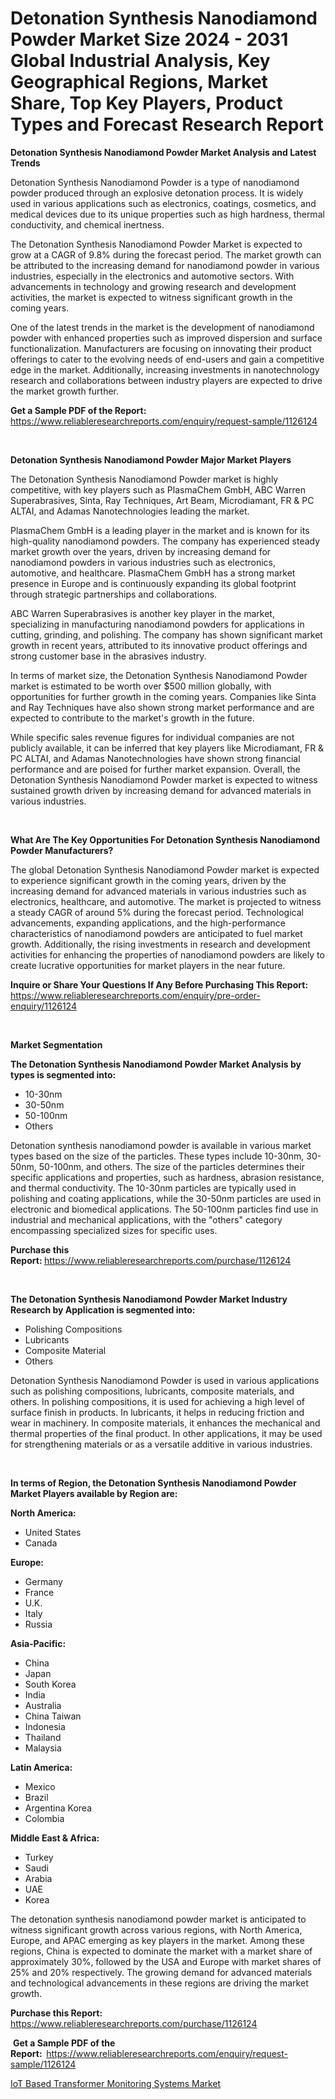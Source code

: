 <p><h1>Detonation Synthesis Nanodiamond Powder Market Size 2024 - 2031 Global Industrial Analysis, Key Geographical Regions, Market Share, Top Key Players, Product Types and Forecast Research Report</h1></p><p><strong>Detonation Synthesis Nanodiamond Powder Market Analysis and Latest Trends</strong></p>
<p><p>Detonation Synthesis Nanodiamond Powder is a type of nanodiamond powder produced through an explosive detonation process. It is widely used in various applications such as electronics, coatings, cosmetics, and medical devices due to its unique properties such as high hardness, thermal conductivity, and chemical inertness.</p><p>The Detonation Synthesis Nanodiamond Powder Market is expected to grow at a CAGR of 9.8% during the forecast period. The market growth can be attributed to the increasing demand for nanodiamond powder in various industries, especially in the electronics and automotive sectors. With advancements in technology and growing research and development activities, the market is expected to witness significant growth in the coming years.</p><p>One of the latest trends in the market is the development of nanodiamond powder with enhanced properties such as improved dispersion and surface functionalization. Manufacturers are focusing on innovating their product offerings to cater to the evolving needs of end-users and gain a competitive edge in the market. Additionally, increasing investments in nanotechnology research and collaborations between industry players are expected to drive the market growth further.</p></p>
<p><strong>Get a Sample PDF of the Report:&nbsp;</strong> <a href="https://www.reliableresearchreports.com/enquiry/request-sample/1126124">https://www.reliableresearchreports.com/enquiry/request-sample/1126124</a></p>
<p>&nbsp;</p>
<p><strong>Detonation Synthesis Nanodiamond Powder Major Market Players</strong></p>
<p><p>The Detonation Synthesis Nanodiamond Powder market is highly competitive, with key players such as PlasmaChem GmbH, ABC Warren Superabrasives, Sinta, Ray Techniques, Art Beam, Microdiamant, FR & PC ALTAI, and Adamas Nanotechnologies leading the market. </p><p>PlasmaChem GmbH is a leading player in the market and is known for its high-quality nanodiamond powders. The company has experienced steady market growth over the years, driven by increasing demand for nanodiamond powders in various industries such as electronics, automotive, and healthcare. PlasmaChem GmbH has a strong market presence in Europe and is continuously expanding its global footprint through strategic partnerships and collaborations.</p><p>ABC Warren Superabrasives is another key player in the market, specializing in manufacturing nanodiamond powders for applications in cutting, grinding, and polishing. The company has shown significant market growth in recent years, attributed to its innovative product offerings and strong customer base in the abrasives industry.</p><p>In terms of market size, the Detonation Synthesis Nanodiamond Powder market is estimated to be worth over $500 million globally, with opportunities for further growth in the coming years. Companies like Sinta and Ray Techniques have also shown strong market performance and are expected to contribute to the market's growth in the future.</p><p>While specific sales revenue figures for individual companies are not publicly available, it can be inferred that key players like Microdiamant, FR & PC ALTAI, and Adamas Nanotechnologies have shown strong financial performance and are poised for further market expansion. Overall, the Detonation Synthesis Nanodiamond Powder market is expected to witness sustained growth driven by increasing demand for advanced materials in various industries.</p></p>
<p>&nbsp;</p>
<p><strong>What Are The Key Opportunities For Detonation Synthesis Nanodiamond Powder Manufacturers?</strong></p>
<p><p>The global Detonation Synthesis Nanodiamond Powder market is expected to experience significant growth in the coming years, driven by the increasing demand for advanced materials in various industries such as electronics, healthcare, and automotive. The market is projected to witness a steady CAGR of around 5% during the forecast period. Technological advancements, expanding applications, and the high-performance characteristics of nanodiamond powders are anticipated to fuel market growth. Additionally, the rising investments in research and development activities for enhancing the properties of nanodiamond powders are likely to create lucrative opportunities for market players in the near future.</p></p>
<p><strong>Inquire or Share Your Questions If Any Before Purchasing This Report:</strong> <a href="https://www.reliableresearchreports.com/enquiry/pre-order-enquiry/1126124">https://www.reliableresearchreports.com/enquiry/pre-order-enquiry/1126124</a></p>
<p>&nbsp;</p>
<p><strong>Market Segmentation</strong></p>
<p><strong>The Detonation Synthesis Nanodiamond Powder Market Analysis by types is segmented into:</strong></p>
<p><ul><li>10-30nm</li><li>30-50nm</li><li>50-100nm</li><li>Others</li></ul></p>
<p><p>Detonation synthesis nanodiamond powder is available in various market types based on the size of the particles. These types include 10-30nm, 30-50nm, 50-100nm, and others. The size of the particles determines their specific applications and properties, such as hardness, abrasion resistance, and thermal conductivity. The 10-30nm particles are typically used in polishing and coating applications, while the 30-50nm particles are used in electronic and biomedical applications. The 50-100nm particles find use in industrial and mechanical applications, with the "others" category encompassing specialized sizes for specific uses.</p></p>
<p><strong>Purchase this Report:&nbsp;</strong><a href="https://www.reliableresearchreports.com/purchase/1126124">https://www.reliableresearchreports.com/purchase/1126124</a></p>
<p>&nbsp;</p>
<p><strong>The Detonation Synthesis Nanodiamond Powder Market Industry Research by Application is segmented into:</strong></p>
<p><ul><li>Polishing Compositions</li><li>Lubricants</li><li>Composite Material</li><li>Others</li></ul></p>
<p><p>Detonation Synthesis Nanodiamond Powder is used in various applications such as polishing compositions, lubricants, composite materials, and others. In polishing compositions, it is used for achieving a high level of surface finish in products. In lubricants, it helps in reducing friction and wear in machinery. In composite materials, it enhances the mechanical and thermal properties of the final product. In other applications, it may be used for strengthening materials or as a versatile additive in various industries.</p></p>
<p>&nbsp;</p>
<p><strong>In terms of Region, the Detonation Synthesis Nanodiamond Powder Market Players available by Region are:</strong></p>
<p>
    <p> <strong> North America: </strong>
        <ul>
            <li>United States</li>
            <li>Canada</li>
        </ul>
        </p> 
    <p> <strong> Europe: </strong>
        <ul>
            <li>Germany</li>
            <li>France</li>
            <li>U.K.</li>
            <li>Italy</li>
            <li>Russia</li>
        </ul>
        </p> 
    <p> <strong> Asia-Pacific: </strong>
        <ul>
            <li>China</li>
            <li>Japan</li>
            <li>South Korea</li>
            <li>India</li>
            <li>Australia</li>
            <li>China Taiwan</li>
            <li>Indonesia</li>
            <li>Thailand</li>
            <li>Malaysia</li>
        </ul>
        </p> 
    <p> <strong> Latin America: </strong>
        <ul>
            <li>Mexico</li>
            <li>Brazil</li>
            <li>Argentina Korea</li>
            <li>Colombia</li>
        </ul>
        </p> 
    <p> <strong> Middle East & Africa: </strong>
        <ul>
            <li>Turkey</li>
            <li>Saudi</li>
            <li>Arabia</li>
            <li>UAE</li>
            <li>Korea</li>
        </ul>
    </p>
    </p>
<p><p>The detonation synthesis nanodiamond powder market is anticipated to witness significant growth across various regions, with North America, Europe, and APAC emerging as key players in the market. Among these regions, China is expected to dominate the market with a market share of approximately 30%, followed by the USA and Europe with market shares of 25% and 20% respectively. The growing demand for advanced materials and technological advancements in these regions are driving the market growth.</p></p>
<p><strong>Purchase this Report: </strong><a href="https://www.reliableresearchreports.com/purchase/1126124">https://www.reliableresearchreports.com/purchase/1126124</a></p>
<p>&nbsp;<strong>Get a Sample PDF of the Report:&nbsp;&nbsp;</strong><a href="https://www.reliableresearchreports.com/enquiry/request-sample/1126124">https://www.reliableresearchreports.com/enquiry/request-sample/1126124</a></p>
<p><strong></strong></p>
<p><p><a href="https://five-trouble-98a.notion.site/IoT-Based-Transformer-Monitoring-Systems-Market-Size-Furnishes-Valuable-Information-Encompassing-Mar-862922ed4bf14dc28a0be910b3fea10c">IoT Based Transformer Monitoring Systems Market</a></p></p>